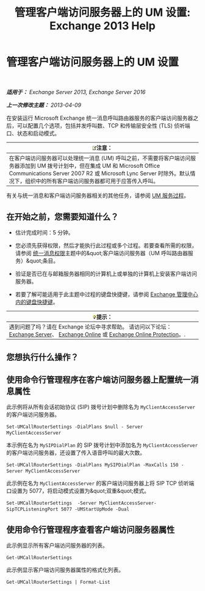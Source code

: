 ﻿---
title: '管理客户端访问服务器上的 UM 设置: Exchange 2013 Help'
TOCTitle: 管理客户端访问服务器上的 UM 设置
ms:assetid: 08667911-fa86-404e-84b1-65cedd94d579
ms:mtpsurl: https://technet.microsoft.com/zh-cn/library/JJ673507(v=EXCHG.150)
ms:contentKeyID: 50556521
ms.date: 05/21/2018
mtps_version: v=EXCHG.150
ms.translationtype: MT
---

# 管理客户端访问服务器上的 UM 设置

 

_**适用于：** Exchange Server 2013, Exchange Server 2016_

_**上一次修改主题：** 2013-04-09_

在安装运行 Microsoft Exchange 统一消息呼叫路由器服务的客户端访问服务器之后，可以配置几个选项，包括并发呼叫数、TCP 和传输层安全性 (TLS) 侦听端口、状态和启动模式。

<table>
<thead>
<tr class="header">
<th><img src="images/Bb124558.note(EXCHG.150).gif" title="注意" alt="注意" />注意：</th>
</tr>
</thead>
<tbody>
<tr class="odd">
<td>在客户端访问服务器可以处理统一消息 (UM) 呼叫之前，不需要将客户端访问服务器添加到 UM 拨号计划中，但在集成 UM 和 Microsoft Office Communications Server 2007 R2 或 Microsoft Lync Server 时除外。默认情况下，组织中的所有客户端访问服务器都可用于应答传入呼叫。</td>
</tr>
</tbody>
</table>


有关与统一消息和客户端访问服务器相关的其他任务，请参阅 [UM 服务过程](um-services-procedures-exchange-2013-help.md)。

## 在开始之前，您需要知道什么？

  - 估计完成时间：5 分钟。

  - 您必须先获得权限，然后才能执行此过程或多个过程。若要查看所需的权限，请参阅 [统一消息权限](unified-messaging-permissions-exchange-2013-help.md)主题中的\&quot;客户端访问服务器（UM 呼叫路由器服务）\&quot;条目。

  - 验证是否已在与邮箱服务器相同的计算机上或单独的计算机上安装客户端访问服务器。

  - 若要了解可能适用于此主题中过程的键盘快捷键，请参阅 [Exchange 管理中心内的键盘快捷键](keyboard-shortcuts-in-the-exchange-admin-center-exchange-online-protection-help.md)。

<table>
<thead>
<tr class="header">
<th><img src="images/Bb124558.tip(EXCHG.150).gif" title="提示" alt="提示" />提示：</th>
</tr>
</thead>
<tbody>
<tr class="odd">
<td>遇到问题了吗？请在 Exchange 论坛中寻求帮助。 请访问以下论坛：<a href="https://go.microsoft.com/fwlink/p/?linkid=60612">Exchange Server</a>、 <a href="https://go.microsoft.com/fwlink/p/?linkid=267542">Exchange Online</a> 或 <a href="https://go.microsoft.com/fwlink/p/?linkid=285351">Exchange Online Protection</a>。.</td>
</tr>
</tbody>
</table>


## 您想执行什么操作？

## 使用命令行管理程序在客户端访问服务器上配置统一消息属性

此示例将从所有会话初始协议 (SIP) 拨号计划中删除名为 `MyClientAccessServer` 的客户端访问服务器。

    Set-UMCallRouterSettings -DialPlans $null - Server MyClientAccessServer

本示例在名为 `MySIPDialPlan` 的 SIP 拨号计划中添加名为 `MyClientAccessServer` 的客户端访问服务器，还设置了传入语音呼叫的最大次数。

    Set-UMCallRouterSettings -DialPlans MySIPDialPlan -MaxCalls 150 -Server MyClientAccessServer

此示例在名为 `MyClientAccessServer` 的客户端访问服务器上将 SIP TCP 侦听端口设置为 5077，将启动模式设置为\&quot;双重\&quot;模式。

    Set-UMCallRouterSettings  -Server MyClientAccessServer-SipTCPListeningPort 5077 -UMStartUpMode -Dual 

## 使用命令行管理程序查看客户端访问服务器属性

此示例显示所有客户端访问服务器的列表。

    Get-UMCallRouterSettings

此示例显示客户端访问服务器属性的格式化列表。

    Get-UMCallRouterSettings | Format-List

